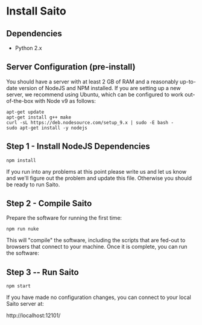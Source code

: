 # Install Saito

## Dependencies
- Python 2.x

## Server Configuration (pre-install)

You should have a server with at least 2 GB of RAM and a reasonably 
up-to-date version of NodeJS and NPM installed. If you are setting
up a new server, we recommend using Ubuntu, which can be configured
to work out-of-the-box with Node v9 as follows:
```
apt-get update
apt-get install g++ make
curl -sL https://deb.nodesource.com/setup_9.x | sudo -E bash -
sudo apt-get install -y nodejs
```


## Step 1 - Install NodeJS Dependencies

```
npm install
```

If you run into any problems at this point please write us and let us
know and we'll figure out the problem and update this file. Otherwise
you should be ready to run Saito.



## Step 2 - Compile Saito

Prepare the software for running the first time:

```
npm run nuke
```
This will "compile" the software, including the scripts that are fed-out
to browsers that connect to your machine. Once it is complete, you can 
run the software:


## Step 3 -- Run Saito

```
npm start
```

If you have made no configuration changes, you can connect to your local
Saito server at:

http://localhost:12101/







